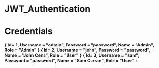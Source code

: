 # JWT_Authentication

# Credentials
**{ Id= 1, Username = "admin", Password = "password", Name = "Admin",      Role = "Admin" }**
**{ Id= 2, Username = "john",  Password = "password", Name = "John Cena",  Role = "User" }**
**{ Id= 3, Username = "sam",   Password = "password", Name = "Sam Curran", Role = "User" }**
